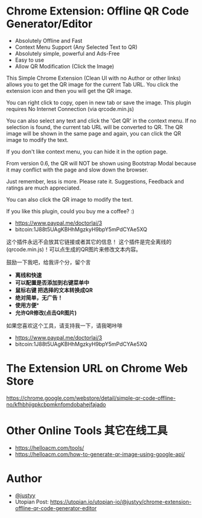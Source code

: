 # Chrome Extension: Offline QR Code Generator/Editor
- Absolutely Offline and Fast
- Context Menu Support (Any Selected Text to QR)
- Absolutely simple, powerful and Ads-Free
- Easy to use
- Allow QR Modification (Click the Image)

This Simple Chrome Extension (Clean UI with no Author or other links) allows you to get the QR image for the current Tab URL. You click the extension icon and then you will get the QR image. 

You can right click to copy, open in new tab or save the image. This plugin requires No Internet Connection (via qrcode.min.js)

You can also select any text and click the 'Get QR' in the context menu. If no selection is found, the current tab URL will be converted to QR. The QR image will be shown in the same page and again, you can click the QR image to modify the text.

If you don't like context menu, you can hide it in the option page.

From version 0.6, the QR will NOT be shown using Bootstrap Modal because it may conflict with the page and slow down the browser.

Just remember, less is more. Please rate it. Suggestions, Feedback and ratings are much appreciated. 

You can also click the QR image to modify the text.

If you like this plugin, could you buy me a coffee? :)
- https://www.paypal.me/doctorlai/3
- bitcoin:1J88t5UAgKBHhMgzkyH9bpY5mPdCYAe5XQ

这个插件永远不会放其它链接或者其它的信息！ 这个插件是完全离线的 (qrcode.min.js)！可以点生成的QR图片来修改文本内容。

鼓励一下我吧，给我评个分，留个言

- **离线和快速**
- **可以配置是否添加到右键菜单中**
- **鼠标右键 把选择的文本转换成QR**
- **绝对简单，无广告！**
- **使用方便***
- **允许QR修改(点击QR图片)**

如果您喜欢这个工具，请支持我一下，请我喝咔啡
- https://www.paypal.me/doctorlai/3
- bitcoin:1J88t5UAgKBHhMgzkyH9bpY5mPdCYAe5XQ	
  
# The Extension URL on Chrome Web Store 
https://chrome.google.com/webstore/detail/simple-qr-code-offline-no/kfhbhjigpkcbpmknfomdobahejfajado

# Other Online Tools 其它在线工具
- https://helloacm.com/tools/
- https://helloacm.com/how-to-generate-qr-image-using-google-api/

# Author
- [@justyy](https://steemit.com/@justyy)
- Utopian Post: https://utopian.io/utopian-io/@justyy/chrome-extension-offline-qr-code-generator-editor
